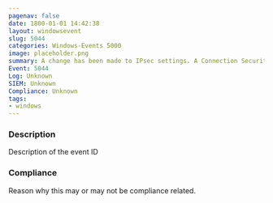 ```yaml
---
pagenav: false
date: 1800-01-01 14:42:38
layout: windowsevent
slug: 5044
categories: Windows-Events 5000
image: placeholder.png
summary: A change has been made to IPsec settings. A Connection Security Rule was modified
Event: 5044
Log: Unknown
SIEM: Unknown
Compliance: Unknown
tags:
- windows
---
```


### Description

Description of the event ID

### Compliance

Reason why this may or may not be compliance related.
